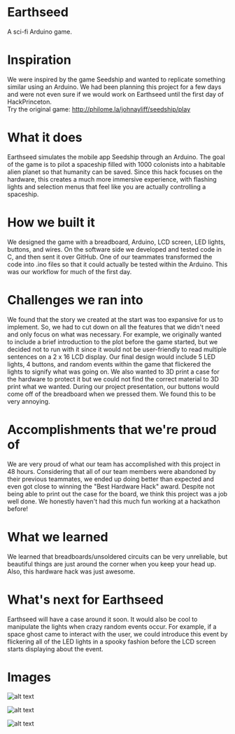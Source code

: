 # Earthseed
A sci-fi Arduino game.

# Inspiration
We were inspired by the game Seedship and wanted to replicate something similar using an Arduino. We had been planning this project for a few days and were not even sure if we would work on Earthseed until the first day of HackPrinceton.  
Try the original game: http://philome.la/johnayliff/seedship/play

# What it does
Earthseed simulates the mobile app Seedship through an Arduino. The goal of the game is to pilot a spaceship filled with 1000 colonists into a habitable alien planet so that humanity can be saved. Since this hack focuses on the hardware, this creates a much more immersive experience, with flashing lights and selection menus that feel like you are actually controlling a spaceship.

# How we built it
We designed the game with a breadboard, Arduino, LCD screen, LED lights, buttons, and wires. On the software side we developed and tested code in C, and then sent it over GitHub. One of our teammates transformed the code into .ino files so that it could actually be tested within the Arduino. This was our workflow for much of the first day.

# Challenges we ran into
We found that the story we created at the start was too expansive for us to implement. So, we had to cut down on all the features that we didn't need and only focus on what was necessary. For example, we originally wanted to include a brief introduction to the plot before the game started, but we decided not to run with it since it would not be user-friendly to read multiple sentences on a 2 x 16 LCD display. Our final design would include 5 LED lights, 4 buttons, and random events within the game that flickered the lights to signify what was going on. We also wanted to 3D print a case for the hardware to protect it but we could not find the correct material to 3D print what we wanted. During our project presentation, our buttons would come off of the breadboard when we pressed them. We found this to be very annoying.

# Accomplishments that we're proud of
We are very proud of what our team has accomplished with this project in 48 hours. Considering that all of our team members were abandoned by their previous teammates, we ended up doing better than expected and even got close to winning the "Best Hardware Hack" award. Despite not being able to print out the case for the board, we think this project was a job well done. We honestly haven't had this much fun working at a hackathon before!

# What we learned
We learned that breadboards/unsoldered circuits can be very unreliable, but beautiful things are just around the corner when you keep your head up. Also, this hardware hack was just awesome.

# What's next for Earthseed
Earthseed will have a case around it soon. It would also be cool to manipulate the lights when crazy random events occur. For example, if a space ghost came to interact with the user, we could introduce this event by flickering all of the LED lights in a spooky fashion before the LCD screen starts displaying about the event.

# Images
![alt text](https://raw.githubusercontent.com/Kujaakhi2017/Earthseed/master/20181110_192421.jpg)

![alt text](https://raw.githubusercontent.com/Kujaakhi2017/Earthseed/master/20181110_224759.jpg)

![alt text](https://raw.githubusercontent.com/Kujaakhi2017/Earthseed/master/IMG_2620.JPG)
